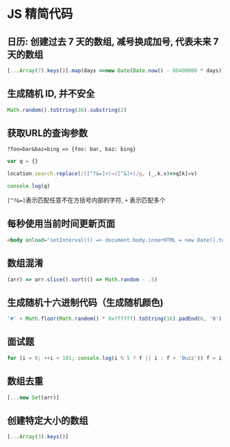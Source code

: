 # JS 精简代码

## 日历: 创建过去 7 天的数组, 减号换成加号, 代表未来 7 天的数组

```js
[...Array(7).keys()].map(days =>new Date(Date.now() - 86400000 * days))
```

## 生成随机 ID, 并不安全

```js
Math.random().toString(36).substring(2)
```

## 获取URL的查询参数

`?foo=bar&baz=bing => {foo: bar, baz: bing}`

```js
var q = {}

location.search.replace(/([^?&=]+)=([^&]+)/g, (_,k,v)=>q[k]=v)

console.log(q)
```

`[^?&=]`表示匹配任意不在方括号内部的字符, `+` 表示匹配多个

## 每秒使用当前时间更新页面

```html
<body onload="setInterval(() => document.body.innerHTML = new Date().toLocaleString().slice(10, 19))"></body>
```

## 数组混淆

```js
(arr) => arr.slice().sort(() => Math.random - .5)
```

## 生成随机十六进制代码（生成随机颜色)

```js
'#' + Math.floor(Math.random() * 0xffffff).toString(16).padEnd(6, '0')
```

## 面试题

```js
for (i = 0; ++i < 101; console.log(i % 5 ? f || i : f + 'Buzz')) f = i % 3 ? '' : 'Fizz';
```

## 数组去重

```js
[...new Set(arr)]
```

## 创建特定大小的数组

```js
[...Array(3).keys()]
```
